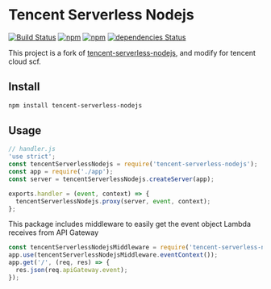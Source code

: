# Tencent Serverless Nodejs

[![Build Status](https://travis-ci.com/yugasun/tencent-serverless-nodejs.svg?branch=master)](https://travis-ci.com/yugasun/tencent-serverless-nodejs)
[![npm](https://img.shields.io/npm/v/tencent-serverless-nodejs.svg)]()
[![npm](https://img.shields.io/npm/dm/tencent-serverless-nodejs.svg)]()
[![dependencies Status](https://david-dm.org/yugasun/tencent-serverless-nodejs/status.svg)](https://david-dm.org/yugasun/tencent-serverless-nodejs)

This project is a fork of
[tencent-serverless-nodejs](https://github.com/yugasun/tencent-serverless-nodejs),
and modify for tencent cloud scf.

## Install

```bash
npm install tencent-serverless-nodejs
```

## Usage

```js
// handler.js
'use strict';
const tencentServerlessNodejs = require('tencent-serverless-nodejs');
const app = require('./app');
const server = tencentServerlessNodejs.createServer(app);

exports.handler = (event, context) => {
  tencentServerlessNodejs.proxy(server, event, context);
};
```

This package includes middleware to easily get the event object Lambda receives
from API Gateway

```js
const tencentServerlessNodejsMiddleware = require('tencent-serverless-nodejs/middleware');
app.use(tencentServerlessNodejsMiddleware.eventContext());
app.get('/', (req, res) => {
  res.json(req.apiGateway.event);
});
```
